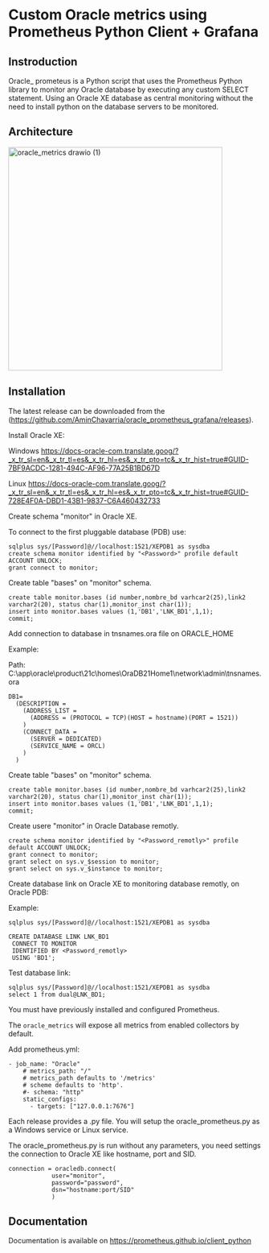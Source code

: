 # Custom Oracle metrics using Prometheus Python Client + Grafana

## Instroduction

Oracle_ prometeus is a Python script that uses the Prometheus Python library to monitor any Oracle database by executing any custom SELECT statement.
Using an Oracle XE database as central monitoring without the need to install python on the database servers to be monitored.


## Architecture

<img width="426" height="444" alt="oracle_metrics drawio (1)" src="https://github.com/user-attachments/assets/b5a49225-b120-41eb-ba3a-17fc1098d5b5" />



## Installation

The latest release can be downloaded from the (https://github.com/AminChavarria/oracle_prometheus_grafana/releases).


Install Oracle XE:

Windows https://docs-oracle-com.translate.goog/?_x_tr_sl=en&_x_tr_tl=es&_x_tr_hl=es&_x_tr_pto=tc&_x_tr_hist=true#GUID-7BF9ACDC-1281-494C-AF96-77A25B1BD67D

Linux https://docs-oracle-com.translate.goog/?_x_tr_sl=en&_x_tr_tl=es&_x_tr_hl=es&_x_tr_pto=tc&_x_tr_hist=true#GUID-728E4F0A-DBD1-43B1-9837-C6A460432733

Create schema "monitor" in Oracle XE.

To connect to the first pluggable database (PDB) use:

```
sqlplus sys/[Password]@//localhost:1521/XEPDB1 as sysdba
create schema monitor identified by "<Password>" profile default ACCOUNT UNLOCK;
grant connect to monitor;
```
Create table "bases" on "monitor" schema.
```
create table monitor.bases (id number,nombre_bd varhcar2(25),link2 varchar2(20), status char(1),monitor_inst char(1));
insert into monitor.bases values (1,'DB1','LNK_BD1',1,1);
commit;
```

Add connection to database in tnsnames.ora file on ORACLE_HOME

Example:

Path: C:\app\oracle\product\21c\homes\OraDB21Home1\network\admin\tnsnames.ora

```
DB1=
  (DESCRIPTION =
    (ADDRESS_LIST =
      (ADDRESS = (PROTOCOL = TCP)(HOST = hostname)(PORT = 1521))
    )
    (CONNECT_DATA =
      (SERVER = DEDICATED)
      (SERVICE_NAME = ORCL)
    )
  )
```

Create table "bases" on "monitor" schema.
```
create table monitor.bases (id number,nombre_bd varhcar2(25),link2 varchar2(20), status char(1),monitor_inst char(1));
insert into monitor.bases values (1,'DB1','LNK_BD1',1,1);
commit;
```

Create usere "monitor" in Oracle Database remotly.
```
create schema monitor identified by "<Password_remotly>" profile default ACCOUNT UNLOCK;
grant connect to monitor;
grant select on sys.v_$session to monitor;
grant select on sys.v_$instance to monitor;
```

Create database link on Oracle XE to monitoring database remotly, on Oracle PDB:

Example:
```
sqlplus sys/[Password]@//localhost:1521/XEPDB1 as sysdba

CREATE DATABASE LINK LNK_BD1
 CONNECT TO MONITOR
 IDENTIFIED BY <Password_remotly>
 USING 'BD1';
```

Test database link:

```
sqlplus sys/[Password]@//localhost:1521/XEPDB1 as sysdba
select 1 from dual@LNK_BD1;
```
 
You must have previously installed and configured Prometheus.

The `oracle_metrics` will expose all metrics from enabled collectors by default.

Add prometheus.yml:

```
- job_name: "Oracle"
    # metrics_path: "/"
    # metrics_path defaults to '/metrics'
    # scheme defaults to 'http'.
    #- schema: "http"
    static_configs:
      - targets: ["127.0.0.1:7676"]
```

Each release provides a .py file. You will setup the oracle_prometheus.py as a Windows service or Linux service. 

The oracle_prometheus.py is run without any parameters, you need settings the connection to Oracle XE like hostname, port and SID.

```
connection = oracledb.connect(
            user="monitor",
            password="password",
            dsn="hostname:port/SID"
            )
```




## Documentation

Documentation is available on https://prometheus.github.io/client_python

